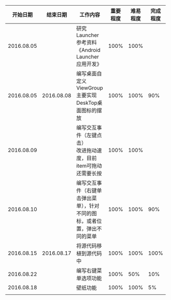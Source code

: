 | 开始日期 | 结束日期 | 工作内容 | 重要程度 | 难易程度 | 完成程度 | 
| -------- | -------- | -------- | -------- | -------- | -------- |
|2016.08.05||研究Launcher <br />参考资料《Android Launcher应用开发》|100%|100%||
|2016.08.05|2016.08.08|编写桌面自定义ViewGroup <br />主要实现DeskTop桌面图标的摆放 <br /> |100%|100%|90%|
|2016.08.09||编写交互事件（左键点击）<br />改进拖动速度，目前item可拖动还需要长按|100%|100%||
|2016.08.10||编写交互事件（右键单击弹出菜单），针对不同的图标，或者位置，弹出不同的菜单|100%|100%|90%|
|2016.08.15|2016.08.17|将源代码移植到源代码中|100%|100%|100%|
|2016.08.22||编写右键菜单选项功能|100%|50%|10%|
|2016.08.18||壁纸功能|100%|100%|5%|
|||||||
